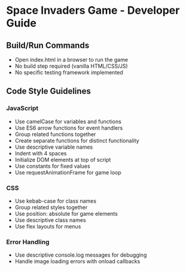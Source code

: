 # Space Invaders Game - Developer Guide

## Build/Run Commands
- Open index.html in a browser to run the game
- No build step required (vanilla HTML/CSS/JS)
- No specific testing framework implemented

## Code Style Guidelines

### JavaScript
- Use camelCase for variables and functions
- Use ES6 arrow functions for event handlers
- Group related functions together
- Create separate functions for distinct functionality
- Use descriptive variable names
- Indent with 4 spaces
- Initialize DOM elements at top of script
- Use constants for fixed values
- Use requestAnimationFrame for game loop

### CSS
- Use kebab-case for class names
- Group related styles together
- Use position: absolute for game elements
- Use descriptive class names
- Use flex layouts for menus

### Error Handling
- Use descriptive console.log messages for debugging
- Handle image loading errors with onload callbacks